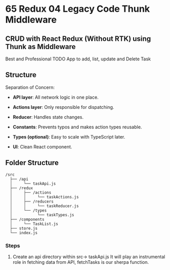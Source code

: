 # 65 Redux 04 Legacy Code Thunk Middleware

## CRUD with React Redux (Without RTK) using Thunk as Middleware

Best and Professional TODO App to add, list, update and Delete Task

## Structure

Separation of Concern:

- **API layer**: All network logic in one place.
- **Actions layer**: Only responsible for dispatching.
- **Reducer**: Handles state changes.
- **Constants**: Prevents typos and makes action types reusable.

- **Types (optional)**: Easy to scale with TypeScript later.
- **UI**: Clean React component.

## Folder Structure
```
/src
  ├── /api
  │     └── taskApi.js
  ├── /redux
  │     ├── /actions
  │     │     └── taskActions.js
  │     ├── /reducers
  │     │     └── taskReducer.js
  │     └── /types
  │           └── taskTypes.js
  ├── /components
  │     └── TaskList.js
  ├── store.js
  └── index.js
```

### Steps

1. Create an api directory within src-> taskApi.js
It will play an instrumental role in fetching data from API, fetchTasks is our sherpa function.


